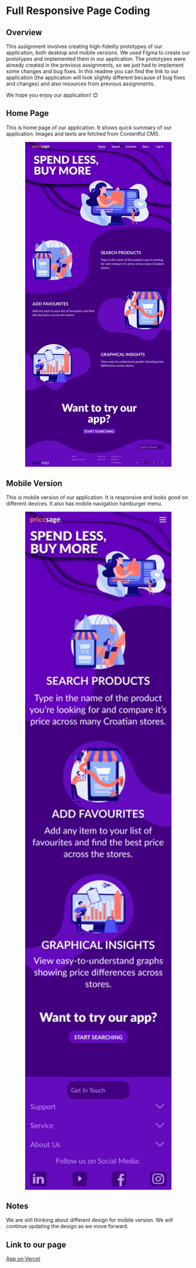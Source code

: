 # Full Responsive Page Coding

## Overview

This assignment involves creating high-fidelity prototypes of our application, both desktop and mobile versions. We used Figma to create our prototypes and implemented them in our application. The prototypes were already created in the previous assignments, so we just had to implement some changes and bug fixes. In this readme you can find the link to our application (the application will look slightly different because of bug fixes and changes) and also resources from previous assignments.

We hope you enjoy our application! 😊

## Home Page

This is home page of our application. It shows quick summary of our application. Images and texts are fetched from Contentful CMS.

<div align="center">
    <img src="./home-page.png" alt="High-fidelity prototype" width="400">
</div>

## Mobile Version

This is mobile version of our application. It is responsive and looks good on different devices. It also has mobile navigation hamburger menu.

<div align="center">
    <img src="./mobile.png" alt="High-fidelity prototype" width="400">
</div>

## Notes

We are still thinking about different design for mobile version. We will continue updating the design as we move forward.

## Link to our page

[App on Vercel](https://hci-bay.vercel.app)
